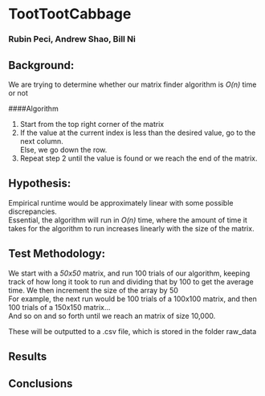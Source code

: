 # TootTootCabbage 
### Rubin Peci, Andrew Shao, Bill Ni 
 

## Background: 
We are trying to determine whether our matrix finder algorithm is *O(n)* time or not

####Algorithm  
1. Start from the top right corner of the matrix  
2. If the value at the current index is less than the desired value, go to the next column.  
   Else, we go down the row.  
3. Repeat step 2 until the value is found or we reach the end of the matrix.


## Hypothesis:
Empirical runtime would be approximately linear with some possible discrepancies.  
Essential, the algorithm will run in *O(n)* time, where the amount of time it takes for the algorithm to run increases linearly with the size of the matrix.
 
 
## Test Methodology: 
 
We start with a *50x50* matrix, and run 100 trials of our algorithm, keeping track of how long it took to run and dividing that by 100 to get the average time.
We then increment the size of the array by 50  
For example, the next run would be 100 trials of a 100x100 matrix, and then 100 trials of a 150x150 matrix...  
And so on and so forth until we reach an matrix of size 10,000.  
  
These will be outputted to a .csv file, which is stored in the folder raw_data

## Results
 

## Conclusions
